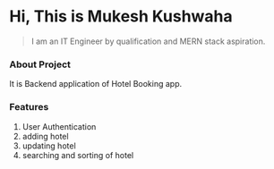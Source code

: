 # Hi, This is Mukesh Kushwaha

> I am an IT Engineer by qualification and MERN stack aspiration.

### About Project

It is Backend application of Hotel Booking app.

### Features

1. User Authentication
2. adding hotel
3. updating hotel
4. searching and sorting of hotel
